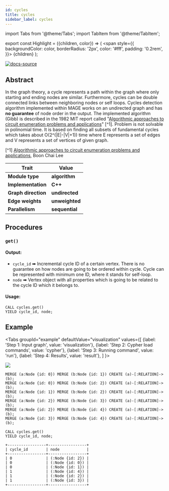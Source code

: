 ```yaml
---
id: cycles
title: cycles
sidebar_label: cycles
---
```


import Tabs from '@theme/Tabs'; 
import TabItem from '@theme/TabItem';

export const Highlight = ({children, color}) => (
  <span
    style={{
      backgroundColor: color,
      borderRadius: '2px',
      color: '#fff',
      padding: '0.2rem',
    }}>
    {children}
  </span>
);

[![docs-source](https://img.shields.io/badge/source-cycles-FB6E00?logo=github&style=for-the-badge)](https://github.com/memgraph/mage/blob/main/cpp/cycles_module/cycles_module.cpp)


## Abstract

In the graph theory, a cycle represents a path within the graph where only starting and ending nodes are similar. Furthermore, cycles can be double connected links between neighboring nodes or self loops. Cycles detection algorithm implemented within MAGE works on an undirected graph and has **no guarantee** of node order in the output. The implemented algorithm (Gibb) is described in the 1982 MIT report called "[Algorithmic approaches to circuit enumeration problems and applications](http://hdl.handle.net/1721.1/68106)" [^1]. Problem is not solvable in polinomial time. It is based on finding all subsets of fundamental cycles which takes about O(2^(|E|-|V|+1)) time where E represents a set of edges and V represents a set of vertices of given graph.

[^1] [Algorithmic approaches to circuit enumeration problems and applications](http://hdl.handle.net/1721.1/68106), Boon Chai Lee

| Trait               | Value                                                 |
| ------------------- | ----------------------------------------------------- |
| **Module type**     | <Highlight color="#FB6E00">**algorithm**</Highlight>  |
| **Implementation**  | <Highlight color="#FB6E00">**C++**</Highlight>        |
| **Graph direction** | <Highlight color="#FB6E00">**undirected**</Highlight> |
| **Edge weights**    | <Highlight color="#FB6E00">**unweighted**</Highlight> |
| **Parallelism**     | <Highlight color="#FB6E00">**sequential**</Highlight> |

## Procedures

### `get()`

#### Output:

* `cycle_id` ➡ Incremental cycle ID of a certain vertex. There is no guarantee on how nodes are going to be ordered within cycle. Cycle can be represented with minimum  one ID, where it stands for self-loop. 
* `node` ➡ Vertex object with all properties which is going to be related to the cycle ID which it belongs to.

#### Usage:
```cypher
CALL cycles.get() 
YIELD cycle_id, node;
```

## Example

<Tabs
  groupId="example"
  defaultValue="visualization"
  values={[
    {label: 'Step 1: Input graph', value: 'visualization'},
    {label: 'Step 2: Cypher load commands', value: 'cypher'},
    {label: 'Step 3: Running command', value: 'run'},
    {label: 'Step 4: Results', value: 'result'},
  ]
}>
  <TabItem value="visualization">

  <img src="https://i.imgur.com/wsWvsbh.png"/>

  </TabItem>


  <TabItem value="cypher">

```cypher
MERGE (a:Node {id: 0}) MERGE (b:Node {id: 1}) CREATE (a)-[:RELATION]->(b);
MERGE (a:Node {id: 0}) MERGE (b:Node {id: 2}) CREATE (a)-[:RELATION]->(b);
MERGE (a:Node {id: 1}) MERGE (b:Node {id: 2}) CREATE (a)-[:RELATION]->(b);
MERGE (a:Node {id: 2}) MERGE (b:Node {id: 3}) CREATE (a)-[:RELATION]->(b);
MERGE (a:Node {id: 2}) MERGE (b:Node {id: 4}) CREATE (a)-[:RELATION]->(b);
MERGE (a:Node {id: 3}) MERGE (b:Node {id: 4}) CREATE (a)-[:RELATION]->(b);
```

  </TabItem>

  <TabItem value="run">

```cypher
CALL cycles.get() 
YIELD cycle_id, node;
```

  </TabItem>


  <TabItem value="result">

```plaintext
+-----------------+-----------------+
| cycle_id        | node            |
+-----------------+-----------------+
| 0               | (:Node {id: 2}) |
| 0               | (:Node {id: 0}) |
| 0               | (:Node {id: 1}) |
| 1               | (:Node {id: 4}) |
| 1               | (:Node {id: 2}) |
| 1               | (:Node {id: 3}) |
+-----------------+-----------------+
```

  </TabItem>

</Tabs>
